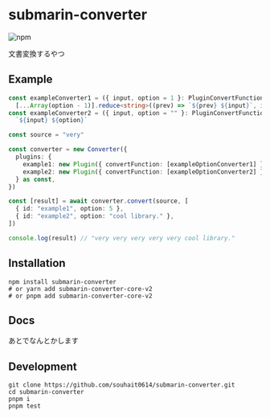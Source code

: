 # submarin-converter

![npm](https://img.shields.io/npm/v/submarin-converter?style=flat-square)

文書変換するやつ

## Example

```typescript
const exampleConverter1 = ({ input, option = 1 }: PluginConvertFunctionArgs<number>) =>
  [...Array(option - 1)].reduce<string>((prev) => `${prev} ${input}`, input)
const exampleConverter2 = ({ input, option = "" }: PluginConvertFunctionArgs<string>) =>
  `${input} ${option}`

const source = "very"

const converter = new Converter({
  plugins: {
    example1: new Plugin({ convertFunction: [exampleOptionConverter1] }),
    example2: new Plugin({ convertFunction: [exampleOptionConverter2] }),
  } as const,
})

const [result] = await converter.convert(source, [
  { id: "example1", option: 5 },
  { id: "example2", option: "cool library." },
])

console.log(result) // "very very very very very cool library."
```

## Installation

```shell
npm install submarin-converter
# or yarn add submarin-converter-core-v2
# or pnpm add submarin-converter-core-v2
```

## Docs

あとでなんとかします

## Development

```shell
git clone https://github.com/souhait0614/submarin-converter.git
cd submarin-converter
pnpm i
pnpm test
```
